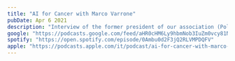 ```yaml
---
title: "AI for Cancer with Marco Varrone"
pubDate: Apr 6 2021
description: "Interview of the former president of our association (Polimi Data Scientists). Marco is currently pursuing a PhD in computational biology in Lausanne."
google: "https://podcasts.google.com/feed/aHR0cHM6Ly9hbmNob3IuZm0vcy81NWFhMTU5MC9wb2RjYXN0L3Jzcw/episode/YmIxN2FkM2EtMzg2MC00YWI1LTg3NWItMjJkNTlhYThiYzM4?sa=X&ved=0CAUQkfYCahcKEwjgso2y6uaBAxUAAAAAHQAAAAAQbw"
spotify: "https://open.spotify.com/episode/0Ambu0d2F3jQ2RLVMPDQFV"
apple: "https://podcasts.apple.com/it/podcast/ai-for-cancer-with-marco-varrone/id1562461080?i=1000516542172"
---
```

